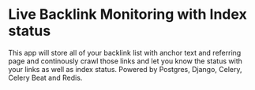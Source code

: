 # Live Backlink Monitoring with Index status
This app will store all of your backlink list with anchor text and referring page and continously crawl those links and let you know the status with your links as well as index status. Powered by Postgres, Django, Celery, Celery Beat and Redis.
